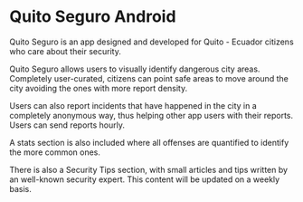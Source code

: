 # Quito Seguro Android
Quito Seguro is an app designed and developed for Quito - Ecuador citizens who care about their security.

Quito Seguro allows users to visually identify dangerous city areas. Completely user-curated, citizens can point safe areas to move around the city avoiding the ones with more report density.

Users can also report incidents that have happened in the city in a completely anonymous way, thus helping other app users with their reports. Users can send reports hourly.

A stats section is also included where all offenses are quantified to identify the more common ones.

There is also a Security Tips section, with small articles and tips written by an well-known security expert. This content will be updated on a weekly basis.
